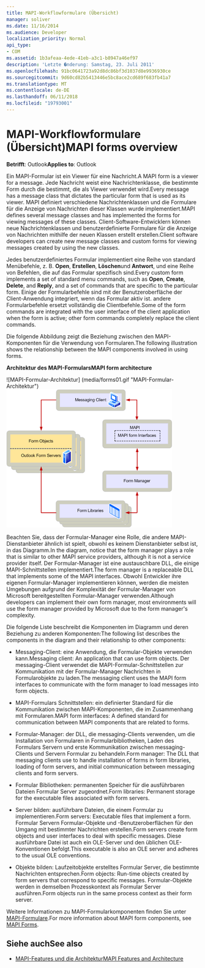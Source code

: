 ```yaml
---
title: MAPI-Workflowformulare (Übersicht)
manager: soliver
ms.date: 11/16/2014
ms.audience: Developer
localization_priority: Normal
api_type:
- COM
ms.assetid: 1b3afeaa-4ede-41eb-a3c1-b8947a46ef97
description: 'Letzte �nderung: Samstag, 23. Juli 2011'
ms.openlocfilehash: 91bc0641723a92d8dc86bf3d1037d8e9936930ce
ms.sourcegitcommit: 9d60cd82b5413446e5bc8ace2cd689f683fb41a7
ms.translationtype: MT
ms.contentlocale: de-DE
ms.lasthandoff: 06/11/2018
ms.locfileid: "19793001"
---
```

# <a name="mapi-forms-overview"></a><span data-ttu-id="05ab1-103">MAPI-Workflowformulare (Übersicht)</span><span class="sxs-lookup"><span data-stu-id="05ab1-103">MAPI forms overview</span></span>
  
<span data-ttu-id="05ab1-104">**Betrifft**: Outlook</span><span class="sxs-lookup"><span data-stu-id="05ab1-104">**Applies to**: Outlook</span></span> 
  
<span data-ttu-id="05ab1-105">Ein MAPI-Formular ist ein Viewer für eine Nachricht.</span><span class="sxs-lookup"><span data-stu-id="05ab1-105">A MAPI form is a viewer for a message.</span></span> <span data-ttu-id="05ab1-106">Jede Nachricht weist eine Nachrichtenklasse, die bestimmte Form durch die bestimmt, die als Viewer verwendet wird.</span><span class="sxs-lookup"><span data-stu-id="05ab1-106">Every message has a message class that dictates the particular form that is used as its viewer.</span></span> <span data-ttu-id="05ab1-107">MAPI definiert verschiedene Nachrichtenklassen und die Formulare für die Anzeige von Nachrichten dieser Klassen wurde implementiert.</span><span class="sxs-lookup"><span data-stu-id="05ab1-107">MAPI defines several message classes and has implemented the forms for viewing messages of these classes.</span></span> <span data-ttu-id="05ab1-108">Client-Software-Entwicklern können neue Nachrichtenklassen und benutzerdefinierte Formulare für die Anzeige von Nachrichten mithilfe der neuen Klassen erstellt erstellen.</span><span class="sxs-lookup"><span data-stu-id="05ab1-108">Client software developers can create new message classes and custom forms for viewing messages created by using the new classes.</span></span>
  
<span data-ttu-id="05ab1-109">Jedes benutzerdefiniertes Formular implementiert eine Reihe von standard Menübefehle, z. B. **Open**, **Erstellen**, **Löschen**und **Antwort**, und eine Reihe von Befehlen, die auf das Formular spezifisch sind.</span><span class="sxs-lookup"><span data-stu-id="05ab1-109">Every custom form implements a set of standard menu commands, such as **Open**, **Create**, **Delete**, and **Reply**, and a set of commands that are specific to the particular form.</span></span> <span data-ttu-id="05ab1-110">Einige der Formularbefehle sind mit der Benutzeroberfläche der Client-Anwendung integriert, wenn das Formular aktiv ist. andere Formularbefehle ersetzt vollständig die Clientbefehle.</span><span class="sxs-lookup"><span data-stu-id="05ab1-110">Some of the form commands are integrated with the user interface of the client application when the form is active; other form commands completely replace the client commands.</span></span> 
  
<span data-ttu-id="05ab1-111">Die folgende Abbildung zeigt die Beziehung zwischen den MAPI-Komponenten für die Verwendung von Formularen.</span><span class="sxs-lookup"><span data-stu-id="05ab1-111">The following illustration shows the relationship between the MAPI components involved in using forms.</span></span> 
  
<span data-ttu-id="05ab1-112">**Architektur des MAPI-Formulars**</span><span class="sxs-lookup"><span data-stu-id="05ab1-112">**MAPI form architecture**</span></span>
  
<span data-ttu-id="05ab1-113">![MAPI-Formular-Architektur] (media/forms01.gif "MAPI-Formular-Architektur")</span><span class="sxs-lookup"><span data-stu-id="05ab1-113">![MAPI form architecture](media/forms01.gif "MAPI form architecture")</span></span>
  
<span data-ttu-id="05ab1-114">Beachten Sie, dass der Formular-Manager eine Rolle, die andere MAPI-Dienstanbieter ähnlich ist spielt, obwohl es keinem Dienstanbieter selbst ist, in das Diagramm.</span><span class="sxs-lookup"><span data-stu-id="05ab1-114">In the diagram, notice that the form manager plays a role that is similar to other MAPI service providers, although it is not a service provider itself.</span></span> <span data-ttu-id="05ab1-115">Der Formular-Manager ist eine austauschbare DLL, die einige MAPI-Schnittstellen implementiert.</span><span class="sxs-lookup"><span data-stu-id="05ab1-115">The form manager is a replaceable DLL that implements some of the MAPI interfaces.</span></span> <span data-ttu-id="05ab1-116">Obwohl Entwickler ihre eigenen Formular-Manager implementieren können, werden die meisten Umgebungen aufgrund der Komplexität der Formular-Manager von Microsoft bereitgestellten Formular-Manager verwenden.</span><span class="sxs-lookup"><span data-stu-id="05ab1-116">Although developers can implement their own form manager, most environments will use the form manager provided by Microsoft due to the form manager's complexity.</span></span>
  
<span data-ttu-id="05ab1-117">Die folgende Liste beschreibt die Komponenten im Diagramm und deren Beziehung zu anderen Komponenten:</span><span class="sxs-lookup"><span data-stu-id="05ab1-117">The following list describes the components in the diagram and their relationship to other components:</span></span>
  
- <span data-ttu-id="05ab1-118">Messaging-Client: eine Anwendung, die Formular-Objekte verwenden kann.</span><span class="sxs-lookup"><span data-stu-id="05ab1-118">Messaging client: An application that can use form objects.</span></span> <span data-ttu-id="05ab1-119">Der messaging-Client verwendet die MAPI-Formular-Schnittstellen zur Kommunikation mit der Formular-Manager Nachrichten in Formularobjekte zu laden.</span><span class="sxs-lookup"><span data-stu-id="05ab1-119">The messaging client uses the MAPI form interfaces to communicate with the form manager to load messages into form objects.</span></span>
    
- <span data-ttu-id="05ab1-120">MAPI-Formulars Schnittstellen: ein definierter Standard für die Kommunikation zwischen MAPI-Komponenten, die im Zusammenhang mit Formularen.</span><span class="sxs-lookup"><span data-stu-id="05ab1-120">MAPI form interfaces: A defined standard for communication between MAPI components that are related to forms.</span></span>
    
- <span data-ttu-id="05ab1-121">Formular-Manager: der DLL, die messaging-Clients verwenden, um die Installation von Formularen in Formularbibliotheken, Laden des Formulars Servern und erste Kommunikation zwischen messaging-Clients und Servern Formular zu behandeln.</span><span class="sxs-lookup"><span data-stu-id="05ab1-121">Form manager: The DLL that messaging clients use to handle installation of forms in form libraries, loading of form servers, and initial communication between messaging clients and form servers.</span></span>
    
- <span data-ttu-id="05ab1-122">Formular Bibliotheken: permanenten Speicher für die ausführbaren Dateien Formular Server zugeordnet.</span><span class="sxs-lookup"><span data-stu-id="05ab1-122">Form libraries: Permanent storage for the executable files associated with form servers.</span></span>
    
- <span data-ttu-id="05ab1-123">Server bilden: ausführbare Dateien, die einem Formular zu implementieren.</span><span class="sxs-lookup"><span data-stu-id="05ab1-123">Form servers: Executable files that implement a form.</span></span> <span data-ttu-id="05ab1-124">Formular Servern Formular-Objekte und -Benutzeroberflächen für den Umgang mit bestimmter Nachrichten erstellen.</span><span class="sxs-lookup"><span data-stu-id="05ab1-124">Form servers create form objects and user interfaces to deal with specific messages.</span></span> <span data-ttu-id="05ab1-125">Diese ausführbare Datei ist auch ein OLE-Server und den üblichen OLE-Konventionen befolgt.</span><span class="sxs-lookup"><span data-stu-id="05ab1-125">This executable is also an OLE server and adheres to the usual OLE conventions.</span></span>
    
- <span data-ttu-id="05ab1-126">Objekte bilden: Laufzeitobjekte erstelltes Formular Server, die bestimmte Nachrichten entsprechen.</span><span class="sxs-lookup"><span data-stu-id="05ab1-126">Form objects: Run-time objects created by form servers that correspond to specific messages.</span></span> <span data-ttu-id="05ab1-127">Formular-Objekte werden in demselben Prozesskontext als Formular Server ausführen.</span><span class="sxs-lookup"><span data-stu-id="05ab1-127">Form objects run in the same process context as their form server.</span></span>
    
<span data-ttu-id="05ab1-128">Weitere Informationen zu MAPI-Formularkomponenten finden Sie unter [MAPI-Formulare](mapi-forms.md).</span><span class="sxs-lookup"><span data-stu-id="05ab1-128">For more information about MAPI form components, see [MAPI Forms](mapi-forms.md).</span></span>
  
## <a name="see-also"></a><span data-ttu-id="05ab1-129">Siehe auch</span><span class="sxs-lookup"><span data-stu-id="05ab1-129">See also</span></span>

- [<span data-ttu-id="05ab1-130">MAPI-Features und die Architektur</span><span class="sxs-lookup"><span data-stu-id="05ab1-130">MAPI Features and Architecture</span></span>](mapi-features-and-architecture.md)

